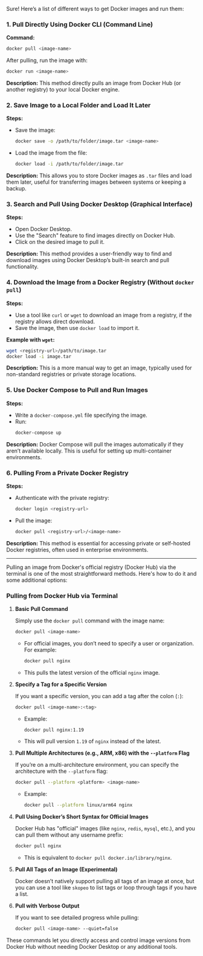 Sure! Here’s a list of different ways to get Docker images and run them:

### 1. **Pull Directly Using Docker CLI (Command Line)**

   **Command:** 
   ```bash
   docker pull <image-name>
   ```

   After pulling, run the image with:
   ```bash
   docker run <image-name>
   ```

   **Description:** This method directly pulls an image from Docker Hub (or another registry) to your local Docker engine.

### 2. **Save Image to a Local Folder and Load It Later**

   **Steps:** 
   - Save the image:
     ```bash
     docker save -o /path/to/folder/image.tar <image-name>
     ```
   - Load the image from the file:
     ```bash
     docker load -i /path/to/folder/image.tar
     ```

   **Description:** This allows you to store Docker images as `.tar` files and load them later, useful for transferring images between systems or keeping a backup.

### 3. **Search and Pull Using Docker Desktop (Graphical Interface)**

   **Steps:**
   - Open Docker Desktop.
   - Use the "Search" feature to find images directly on Docker Hub.
   - Click on the desired image to pull it.

   **Description:** This method provides a user-friendly way to find and download images using Docker Desktop’s built-in search and pull functionality.

### 4. **Download the Image from a Docker Registry (Without `docker pull`)**

   **Steps:**
   - Use a tool like `curl` or `wget` to download an image from a registry, if the registry allows direct download.
   - Save the image, then use `docker load` to import it.

   **Example with `wget`:**
   ```bash
   wget <registry-url>/path/to/image.tar
   docker load -i image.tar
   ```

   **Description:** This is a more manual way to get an image, typically used for non-standard registries or private storage locations.

### 5. **Use Docker Compose to Pull and Run Images**

   **Steps:**
   - Write a `docker-compose.yml` file specifying the image.
   - Run:
     ```bash
     docker-compose up
     ```

   **Description:** Docker Compose will pull the images automatically if they aren’t available locally. This is useful for setting up multi-container environments.

### 6. **Pulling From a Private Docker Registry**

   **Steps:**
   - Authenticate with the private registry:
     ```bash
     docker login <registry-url>
     ```
   - Pull the image:
     ```bash
     docker pull <registry-url>/<image-name>
     ```

   **Description:** This method is essential for accessing private or self-hosted Docker registries, often used in enterprise environments.

---

Pulling an image from Docker's official registry (Docker Hub) via the terminal is one of the most straightforward methods. Here's how to do it and some additional options:

### Pulling from Docker Hub via Terminal

1. **Basic Pull Command**

   Simply use the `docker pull` command with the image name:
   ```bash
   docker pull <image-name>
   ```
   - For official images, you don’t need to specify a user or organization. For example:
     ```bash
     docker pull nginx
     ```
   - This pulls the latest version of the official `nginx` image.

2. **Specify a Tag for a Specific Version**

   If you want a specific version, you can add a tag after the colon (`:`):
   ```bash
   docker pull <image-name>:<tag>
   ```
   - Example:
     ```bash
     docker pull nginx:1.19
     ```
   - This will pull version `1.19` of `nginx` instead of the latest.

3. **Pull Multiple Architectures (e.g., ARM, x86) with the `--platform` Flag**

   If you’re on a multi-architecture environment, you can specify the architecture with the `--platform` flag:
   ```bash
   docker pull --platform <platform> <image-name>
   ```
   - Example:
     ```bash
     docker pull --platform linux/arm64 nginx
     ```

4. **Pull Using Docker’s Short Syntax for Official Images**

   Docker Hub has "official" images (like `nginx`, `redis`, `mysql`, etc.), and you can pull them without any username prefix:
   ```bash
   docker pull nginx
   ```
   - This is equivalent to `docker pull docker.io/library/nginx`.

5. **Pull All Tags of an Image (Experimental)**

   Docker doesn’t natively support pulling all tags of an image at once, but you can use a tool like `skopeo` to list tags or loop through tags if you have a list.

6. **Pull with Verbose Output**

   If you want to see detailed progress while pulling:
   ```bash
   docker pull <image-name> --quiet=false
   ```

These commands let you directly access and control image versions from Docker Hub without needing Docker Desktop or any additional tools.